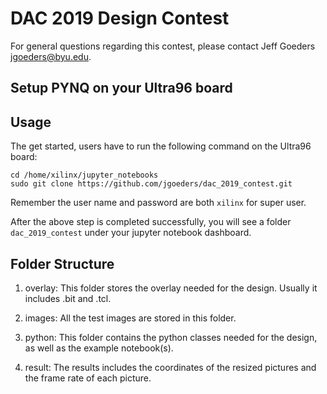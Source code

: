 # DAC 2019 Design Contest

For general questions regarding this contest, please contact Jeff Goeders <jgoeders@byu.edu>.

## Setup PYNQ on your Ultra96 board

## Usage
The get started, users have to run the following command on the Ultra96 board:

```shell
cd /home/xilinx/jupyter_notebooks
sudo git clone https://github.com/jgoeders/dac_2019_contest.git
```
Remember the user name and password are both `xilinx` for super user.

After the above step is completed successfully, you will see a folder `dac_2019_contest` under your 
jupyter notebook dashboard.


## Folder Structure

1. overlay: This folder stores the overlay needed for the design. Usually it includes <teamname>.bit and <teamname>.tcl.

2. images: All the test images are stored in this folder.

3. python: This folder contains the python classes needed for the design, as well as the example notebook(s).

4. result: The results includes the coordinates of the resized pictures and the frame rate of each picture.
